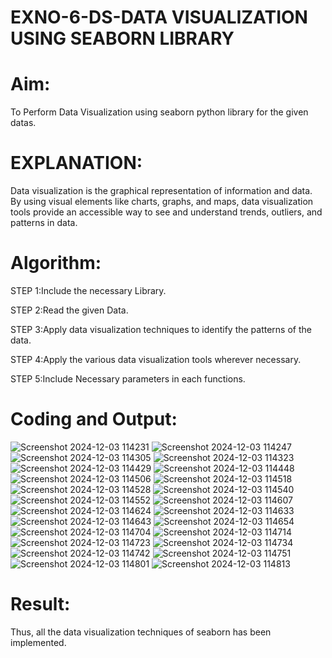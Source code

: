 # EXNO-6-DS-DATA VISUALIZATION USING SEABORN LIBRARY

# Aim:
  To Perform Data Visualization using seaborn python library for the given datas.

# EXPLANATION:
Data visualization is the graphical representation of information and data. By using visual elements like charts, graphs, and maps, data visualization tools provide an accessible way to see and understand trends, outliers, and patterns in data.

# Algorithm:
STEP 1:Include the necessary Library.

STEP 2:Read the given Data.

STEP 3:Apply data visualization techniques to identify the patterns of the data.

STEP 4:Apply the various data visualization tools wherever necessary.

STEP 5:Include Necessary parameters in each functions.

# Coding and Output:
![Screenshot 2024-12-03 114231](https://github.com/user-attachments/assets/b4e977d9-3b2d-4ee0-a40d-977fae392a1e)
![Screenshot 2024-12-03 114247](https://github.com/user-attachments/assets/d89d7f47-80a7-41d3-8401-414c1eb45e50)
![Screenshot 2024-12-03 114305](https://github.com/user-attachments/assets/c08e778f-4134-469b-9a44-9d97db95a565)
![Screenshot 2024-12-03 114323](https://github.com/user-attachments/assets/7b88191c-be52-4920-99c7-1deb0565c1bd)
![Screenshot 2024-12-03 114429](https://github.com/user-attachments/assets/4d736fe6-9304-4ff9-bffd-75708c70220d)
![Screenshot 2024-12-03 114448](https://github.com/user-attachments/assets/4dd6cb56-d538-49dc-95dc-c6004f9f4357)
![Screenshot 2024-12-03 114506](https://github.com/user-attachments/assets/7aaa8c9f-ec9c-446f-b1fe-1c9ebe01757c)
![Screenshot 2024-12-03 114518](https://github.com/user-attachments/assets/dd2292a5-3ba6-4c1f-b59a-7db0d0e6e015)
![Screenshot 2024-12-03 114528](https://github.com/user-attachments/assets/1ef93b1f-ce75-44c3-b49c-5b1f3a98e9ad)
![Screenshot 2024-12-03 114540](https://github.com/user-attachments/assets/83bddebb-861c-4a8b-9f96-2cf142fb7608)
![Screenshot 2024-12-03 114552](https://github.com/user-attachments/assets/8e1a9826-e6b5-46a2-8226-c837c56ffd53)
![Screenshot 2024-12-03 114607](https://github.com/user-attachments/assets/cd937cc7-c457-4a42-af03-45751357b4b9)
![Screenshot 2024-12-03 114624](https://github.com/user-attachments/assets/6b543d82-17fc-4f7d-953d-8b722a6387ea)
![Screenshot 2024-12-03 114633](https://github.com/user-attachments/assets/4d3e7708-1012-49ff-8053-3791232692ec)
![Screenshot 2024-12-03 114643](https://github.com/user-attachments/assets/b2d46512-2be3-4fbf-a684-28d0dd6dbbe8)
![Screenshot 2024-12-03 114654](https://github.com/user-attachments/assets/63c8ad81-3563-456b-9df1-1a68220497ef)
![Screenshot 2024-12-03 114704](https://github.com/user-attachments/assets/a9756617-247a-40dc-b6fb-13240fcf91ef)
![Screenshot 2024-12-03 114714](https://github.com/user-attachments/assets/001fbcf8-ad2d-4420-a8f8-d794f32315f1)
![Screenshot 2024-12-03 114723](https://github.com/user-attachments/assets/6ba48f2f-fa16-4ae3-bd1b-46d5f17ee022)
![Screenshot 2024-12-03 114734](https://github.com/user-attachments/assets/f3669b88-9093-4ac6-b652-d8a2e6e853a4)
![Screenshot 2024-12-03 114742](https://github.com/user-attachments/assets/58560ac9-7dc3-4956-a633-cc92852fc248)
![Screenshot 2024-12-03 114751](https://github.com/user-attachments/assets/dfc01e30-f0be-47b3-86fe-dd59abf143b1)
![Screenshot 2024-12-03 114801](https://github.com/user-attachments/assets/6fb157fc-7142-4bdd-a4c1-0a1c48a7f5c2)
![Screenshot 2024-12-03 114813](https://github.com/user-attachments/assets/0d838fc0-438e-435f-be5f-bce25980214b)

# Result:
Thus, all the data visualization techniques of seaborn has been implemented.
